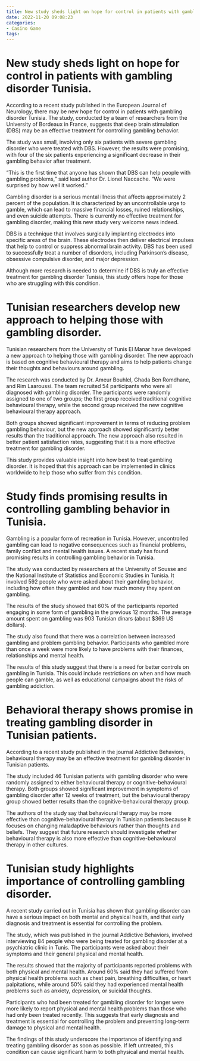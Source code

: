```yaml
---
title: New study sheds light on hope for control in patients with gambling disorder Tunisia.
date: 2022-11-20 09:08:23
categories:
- Casino Game
tags:
---
```



#  New study sheds light on hope for control in patients with gambling disorder Tunisia.

According to a recent study published in the European Journal of Neurology, there may be new hope for control in patients with gambling disorder Tunisia. The study, conducted by a team of researchers from the University of Bordeaux in France, suggests that deep brain stimulation (DBS) may be an effective treatment for controlling gambling behavior.

The study was small, involving only six patients with severe gambling disorder who were treated with DBS. However, the results were promising, with four of the six patients experiencing a significant decrease in their gambling behavior after treatment.

“This is the first time that anyone has shown that DBS can help people with gambling problems,” said lead author Dr. Lionel Naccache. “We were surprised by how well it worked.”

Gambling disorder is a serious mental illness that affects approximately 2 percent of the population. It is characterized by an uncontrollable urge to gamble, which can lead to massive financial losses, ruined relationships, and even suicide attempts. There is currently no effective treatment for gambling disorder, making this new study very welcome news indeed.

DBS is a technique that involves surgically implanting electrodes into specific areas of the brain. These electrodes then deliver electrical impulses that help to control or suppress abnormal brain activity. DBS has been used to successfully treat a number of disorders, including Parkinson’s disease, obsessive compulsive disorder, and major depression.

Although more research is needed to determine if DBS is truly an effective treatment for gambling disorder Tunisia, this study offers hope for those who are struggling with this condition.

#  Tunisian researchers develop new approach to helping those with gambling disorder.

Tunisian researchers from the University of Tunis El Manar have developed a new approach to helping those with gambling disorder. The new approach is based on cognitive behavioural therapy and aims to help patients change their thoughts and behaviours around gambling.

The research was conducted by Dr. Ameur Bouhlel, Ghada Ben Romdhane, and Rim Laaroussi. The team recruited 54 participants who were all diagnosed with gambling disorder. The participants were randomly assigned to one of two groups; the first group received traditional cognitive behavioural therapy, while the second group received the new cognitive behavioural therapy approach.

Both groups showed significant improvement in terms of reducing problem gambling behaviour, but the new approach showed significantly better results than the traditional approach. The new approach also resulted in better patient satisfaction rates, suggesting that it is a more effective treatment for gambling disorder.

This study provides valuable insight into how best to treat gambling disorder. It is hoped that this approach can be implemented in clinics worldwide to help those who suffer from this condition.

#  Study finds promising results in controlling gambling behavior in Tunisia.

Gambling is a popular form of recreation in Tunisia. However, uncontrolled gambling can lead to negative consequences such as financial problems, family conflict and mental health issues. A recent study has found promising results in controlling gambling behavior in Tunisia.

The study was conducted by researchers at the University of Sousse and the National Institute of Statistics and Economic Studies in Tunisia. It involved 592 people who were asked about their gambling behavior, including how often they gambled and how much money they spent on gambling.

The results of the study showed that 60% of the participants reported engaging in some form of gambling in the previous 12 months. The average amount spent on gambling was 903 Tunisian dinars (about $369 US dollars).

The study also found that there was a correlation between increased gambling and problem gambling behavior. Participants who gambled more than once a week were more likely to have problems with their finances, relationships and mental health.

The results of this study suggest that there is a need for better controls on gambling in Tunisia. This could include restrictions on when and how much people can gamble, as well as educational campaigns about the risks of gambling addiction.

#  Behavioral therapy shows promise in treating gambling disorder in Tunisian patients.

According to a recent study published in the journal Addictive Behaviors, behavioural therapy may be an effective treatment for gambling disorder in Tunisian patients.

The study included 46 Tunisian patients with gambling disorder who were randomly assigned to either behavioural therapy or cognitive-behavioural therapy. Both groups showed significant improvement in symptoms of gambling disorder after 12 weeks of treatment, but the behavioural therapy group showed better results than the cognitive-behavioural therapy group.

The authors of the study say that behavioural therapy may be more effective than cognitive-behavioural therapy in Tunisian patients because it focuses on changing maladaptive behaviours rather than thoughts and beliefs. They suggest that future research should investigate whether behavioural therapy is also more effective than cognitive-behavioural therapy in other cultures.

#  Tunisian study highlights importance of controlling gambling disorder.

A recent study carried out in Tunisia has shown that gambling disorder can have a serious impact on both mental and physical health, and that early diagnosis and treatment is essential for controlling the problem.

The study, which was published in the journal Addictive Behaviors, involved interviewing 84 people who were being treated for gambling disorder at a psychiatric clinic in Tunis. The participants were asked about their symptoms and their general physical and mental health.

The results showed that the majority of participants reported problems with both physical and mental health. Around 60% said they had suffered from physical health problems such as chest pain, breathing difficulties, or heart palpitations, while around 50% said they had experienced mental health problems such as anxiety, depression, or suicidal thoughts.

Participants who had been treated for gambling disorder for longer were more likely to report physical and mental health problems than those who had only been treated recently. This suggests that early diagnosis and treatment is essential for controlling the problem and preventing long-term damage to physical and mental health.

The findings of this study underscore the importance of identifying and treating gambling disorder as soon as possible. If left untreated, this condition can cause significant harm to both physical and mental health.